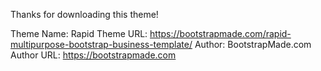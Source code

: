 
Thanks for downloading this theme!

Theme Name: Rapid
Theme URL: https://bootstrapmade.com/rapid-multipurpose-bootstrap-business-template/
Author: BootstrapMade.com
Author URL: https://bootstrapmade.com
